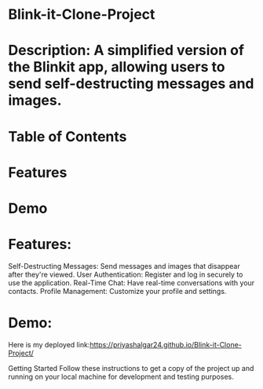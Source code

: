 # Blink-it-Clone-Project
# Description: A simplified version of the Blinkit app, allowing users to send self-destructing messages and images.

# Table of Contents
# Features
# Demo

# Features:
Self-Destructing Messages: Send messages and images that disappear after they're viewed.
User Authentication: Register and log in securely to use the application.
Real-Time Chat: Have real-time conversations with your contacts.
Profile Management: Customize your profile and settings.

# Demo:
Here is my deployed link:https://priyashalgar24.github.io/Blink-it-Clone-Project/

Getting Started
Follow these instructions to get a copy of the project up and running on your local machine for development and testing purposes.
